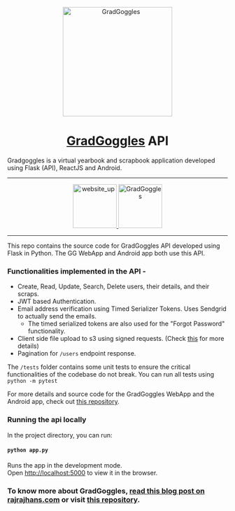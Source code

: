 <p align="center">
  <a href="https://gradgoggles.com">
    <img alt="GradGoggles" src="http://assets.rajrajhans.com/gg_compressed.png" width="250"/>
  </a>
</p>
<h1 align="center">
  <a href="https://gradgoggles.com">GradGoggles</a> API
</h1>
Gradgoggles is a virtual yearbook and scrapbook application developed using Flask (API), ReactJS and Android.

---
<p align="center">
  <a href="https://gradgoggles.com" target="_blank">
    <img alt="website_up" src="https://img.shields.io/badge/Website-Up-<COLOR>.svg?style=flat" width="100"/>
  </a>

  <a href="https://play.google.com/store/apps/details?id=com.team.android.gradgoggles&hl=en" target="_blank">
    <img alt="GradGoggles" src="https://upload.wikimedia.org/wikipedia/commons/7/78/Google_Play_Store_badge_EN.svg" width="100"/>
  </a>
</p>


---

This repo contains the source code for GradGoggles API developed using Flask in Python. The GG WebApp and Android app both use this API. 

### Functionalities implemented in the API -

- Create, Read, Update, Search, Delete users, their details, and their scraps.
- JWT based Authentication. 
- Email address verification using Timed Serializer Tokens. Uses Sendgrid to actually send the emails. 
    - The timed serialized tokens are also used for the "Forgot Password" functionality.
- Client side file upload to s3 using signed requests. (Check [this](https://rajrajhans.com/2020/06/2-ways-to-upload-files-to-s3-in-flask/) for more details)
- Pagination for `/users` endpoint response. 

The `/tests` folder contains some unit tests to ensure the critical functionalities of the codebase do not break. You can run all tests using `python -m pytest` 

For more details and source code for the GradGoggles WebApp and the Android app, check out [this repository](https://github.com/rajrajhans/gradgoggles).   

### Running the api locally 

In the project directory, you can run:

#### `python app.py`

Runs the app in the development mode.\
Open [http://localhost:5000](http://localhost:5000) to view it in the browser.

### To know more about GradGoggles, [read this blog post on rajrajhans.com](https://rajrajhans.com/2020/08/casestudy-gradgoggles/) or visit  [this repository](https://github.com/rajrajhans/gradgoggles).